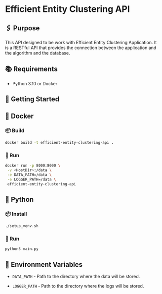 # Efficient Entity Clustering API

## 🖇️ Purpose

This API designed to be work with Efficient Entity Clustering Application. It is a RESTful API that provides the connection between the application and the algorithm and the database.

## 📚 Requirements

-   Python 3.10 or Docker

## 🚀 Getting Started

## 🐳 Docker

### 📦 Build

```bash
docker build -t efficient-entity-clustering-api .
```

### 🏃 Run

```bash
docker run -p 8000:8000 \
 -v <HostDir>:/data \
 -e DATA_PATH=/data \
 -e LOGGER_PATH=/data \
 efficient-entity-clustering-api
```

## 🐍 Python

### 📦 Install

```bash
./setup_venv.sh
```

### 🏃 Run

```bash
python3 main.py
```

## 📝 Environment Variables

-   `DATA_PATH` - Path to the directory where the data will be stored.

-   `LOGGER_PATH` - Path to the directory where the logs will be stored.
